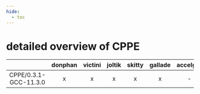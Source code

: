 ```yaml
---
hide:
  - toc
---
```


detailed overview of CPPE
=========================

| |donphan|victini|joltik|skitty|gallade|accelgor|swalot|doduo|
| :---: | :---: | :---: | :---: | :---: | :---: | :---: | :---: | :---: |
|CPPE/0.3.1-GCC-11.3.0|x|x|x|x|x|-|x|x|

